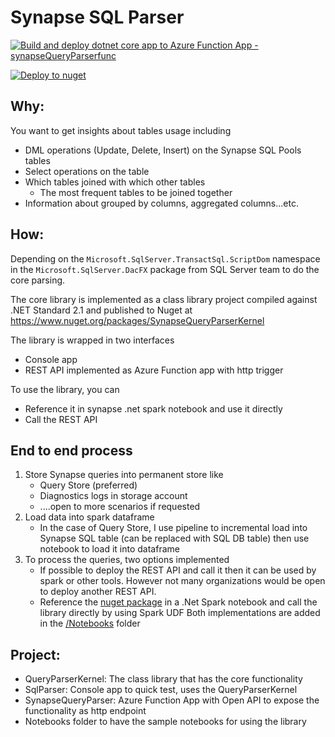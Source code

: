 # Synapse SQL Parser

[![Build and deploy dotnet core app to Azure Function App - synapseQueryParserfunc](https://github.com/mosharafMS/sqlParser/actions/workflows/master_synapsequeryparserfunc.yml/badge.svg)](https://github.com/mosharafMS/sqlParser/actions/workflows/master_synapsequeryparserfunc.yml)

[![Deploy to nuget](https://github.com/mosharafMS/sqlParser/actions/workflows/publish_nuget.yml/badge.svg)](https://github.com/mosharafMS/sqlParser/actions/workflows/publish_nuget.yml)

## Why:

You want to get insights about tables usage including

- DML operations (Update, Delete, Insert) on the Synapse SQL Pools tables
- Select operations on the table
- Which tables joined with which other tables
  - The most frequent tables to be joined together
- Information about grouped by columns, aggregated columns...etc. 





## How:

Depending on the `Microsoft.SqlServer.TransactSql.ScriptDom` namespace in the `Microsoft.SqlServer.DacFX` package from SQL Server team to do the core parsing. 

The core library is implemented as a class library project compiled against .NET Standard 2.1 and published to Nuget at https://www.nuget.org/packages/SynapseQueryParserKernel

The library is wrapped in two interfaces 
 - Console app
 - REST API implemented as Azure Function app with http trigger

To use the library, you can 
- Reference it in synapse .net spark notebook and use it directly
- Call the REST API

## End to end process
1) Store Synapse queries into permanent store like 
    - Query Store (preferred)
    - Diagnostics logs in storage account
    - ....open to more scenarios if requested
2) Load data into spark dataframe
    - In the case of Query Store, I use pipeline to incremental load into Synapse SQL table (can be replaced with SQL DB table) then use notebook to load it into dataframe
3) To process the queries, two options implemented
    - If possible to deploy the REST API and call it then it can be used by spark or other tools. However not many organizations would be open to deploy another REST API. 
    - Reference the [nuget package](https://www.nuget.org/packages/SynapseQueryParserKernel) in a .Net Spark notebook and call the library directly by using Spark UDF
  Both implementations are added in the [/Notebooks](/Notebooks/) folder

## Project:

- QueryParserKernel: The class library that has the core functionality
- SqlParser: Console app to quick test, uses the QueryParserKernel
- SynapseQueryParser: Azure Function App with Open API to expose the functionality as http endpoint
- Notebooks folder to have the sample notebooks for using the library 
